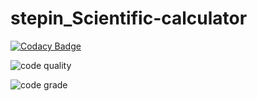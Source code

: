 # stepin_Scientific-calculator

[![Codacy Badge](https://api.codacy.com/project/badge/Grade/56c91f269b144473be60f2860c3188f2)](https://app.codacy.com/gh/Sandeepmd-1999/stepin_Scientific-calculator?utm_source=github.com&utm_medium=referral&utm_content=Sandeepmd-1999/stepin_Scientific-calculator&utm_campaign=Badge_Grade_Settings)

![code quality](https://www.code-inspector.com/project/28091/score/svg)

![code grade](https://www.code-inspector.com/project/28091/status/svg)
